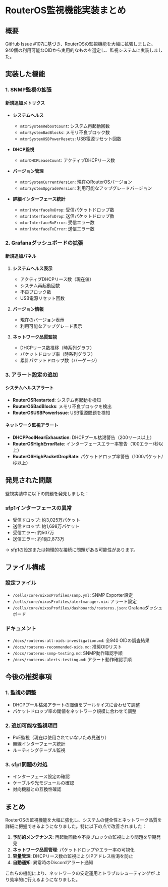 # RouterOS監視機能実装まとめ

## 概要
GitHub Issue #107に基づき、RouterOSの監視機能を大幅に拡張しました。
940個の利用可能なOIDから実用的なものを選定し、監視システムに実装しました。

## 実装した機能

### 1. SNMP監視の拡張

#### 新規追加メトリクス
- **システムヘルス**
  - `mtxrSystemRebootCount`: システム再起動回数
  - `mtxrSystemBadBlocks`: メモリ不良ブロック数
  - `mtxrSystemUSBPowerResets`: USB電源リセット回数

- **DHCP監視**
  - `mtxrDHCPLeaseCount`: アクティブDHCPリース数

- **バージョン管理**
  - `mtxrSystemCurrentVersion`: 現在のRouterOSバージョン
  - `mtxrSystemUpgradeVersion`: 利用可能なアップグレードバージョン

- **詳細インターフェース統計**
  - `mtxrInterfaceRxDrop`: 受信パケットドロップ数
  - `mtxrInterfaceTxDrop`: 送信パケットドロップ数
  - `mtxrInterfaceRxError`: 受信エラー数
  - `mtxrInterfaceTxError`: 送信エラー数

### 2. Grafanaダッシュボードの拡張

#### 新規追加パネル
1. **システムヘルス表示**
   - アクティブDHCPリース数（現在値）
   - システム再起動回数
   - 不良ブロック数
   - USB電源リセット回数

2. **バージョン情報**
   - 現在のバージョン表示
   - 利用可能なアップグレード表示

3. **ネットワーク品質監視**
   - DHCPリース数推移（時系列グラフ）
   - パケットドロップ率（時系列グラフ）
   - 累計パケットドロップ数（バーゲージ）

### 3. アラート設定の追加

#### システムヘルスアラート
- **RouterOSRestarted**: システム再起動を検知
- **RouterOSBadBlocks**: メモリ不良ブロックを検出
- **RouterOSUSBPowerIssue**: USB電源問題を検知

#### ネットワーク監視アラート
- **DHCPPoolNearExhaustion**: DHCPプール枯渇警告（200リース以上）
- **RouterOSHighErrorRate**: インターフェースエラー率警告（100エラー/秒以上）
- **RouterOSHighPacketDropRate**: パケットドロップ率警告（1000パケット/秒以上）

## 発見された問題

監視実装中に以下の問題を発見しました：

### sfp1インターフェースの異常
- 受信ドロップ: 約3,025万パケット
- 送信ドロップ: 約1,698万パケット
- 受信エラー: 約507万
- 送信エラー: 約1億2,873万

→ sfp1の設定または物理的な接続に問題がある可能性があります。

## ファイル構成

### 設定ファイル
- `/cells/core/nixosProfiles/snmp.yml`: SNMP Exporter設定
- `/cells/core/nixosProfiles/alertmanager.nix`: アラート設定
- `/cells/core/nixosProfiles/dashboards/routeros.json`: Grafanaダッシュボード

### ドキュメント
- `/docs/routeros-all-oids-investigation.md`: 全940 OIDの調査結果
- `/docs/routeros-recommended-oids.md`: 推奨OIDリスト
- `/docs/routeros-snmp-testing.md`: SNMP動作確認手順
- `/docs/routeros-alerts-testing.md`: アラート動作確認手順

## 今後の推奨事項

### 1. 監視の調整
- DHCPプール枯渇アラートの閾値をプールサイズに合わせて調整
- パケットドロップ率の閾値をネットワーク規模に合わせて調整

### 2. 追加可能な監視項目
- PoE監視（現在は使用されていないため見送り）
- 無線インターフェース統計
- ルーティングテーブル監視

### 3. sfp1問題の対処
- インターフェース設定の確認
- ケーブルや光モジュールの確認
- 対向機器との互換性確認

## まとめ

RouterOSの監視機能を大幅に強化し、システムの健全性とネットワーク品質を
詳細に把握できるようになりました。特に以下の点で改善されました：

1. **予防的メンテナンス**: 再起動回数や不良ブロックの監視により問題を早期発見
2. **ネットワーク品質管理**: パケットドロップやエラー率の可視化
3. **容量管理**: DHCPリース数の監視によりIPアドレス枯渇を防止
4. **自動通知**: 異常時のDiscordアラート通知

これらの機能により、ネットワークの安定運用とトラブルシューティングが
より効率的に行えるようになりました。